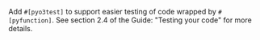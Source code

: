 Add `#[pyo3test]` to support easier testing of code wrapped by `#[pyfunction]`. See section 2.4 of the Guide: "Testing your code" for more details.